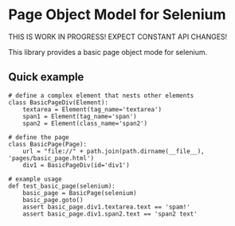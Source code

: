 Page Object Model for Selenium
==============================

THIS IS WORK IN PROGRESS! EXPECT CONSTANT API CHANGES!

This library provides a basic page object mode for selenium.

Quick example
-------------

    # define a complex element that nests other elements
    class BasicPageDiv(Element):
        textarea = Element(tag_name='textarea')
        span1 = Element(tag_name='span')
        span2 = Element(class_name='span2')
    
    # define the page
    class BasicPage(Page):
        url = "file://" + path.join(path.dirname(__file__), 'pages/basic_page.html')
        div1 = BasicPageDiv(id='div1')

    # example usage
    def test_basic_page(selenium):
        basic_page = BasicPage(selenium)
        basic_page.goto()
        assert basic_page.div1.textarea.text == 'spam!'
        assert basic_page.div1.span2.text == 'span2 text'
    
